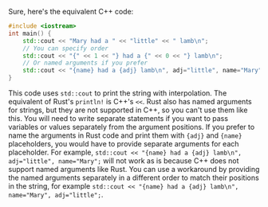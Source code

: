 Sure, here's the equivalent C++ code:
```cpp
#include <iostream>
int main() {
    std::cout << "Mary had a " << "little" << " lamb\n";
    // You can specify order
    std::cout << "{" << 1 << "} had a {" << 0 << "} lamb\n";
    // Or named arguments if you prefer
    std::cout << "{name} had a {adj} lamb\n", adj="little", name="Mary";
}
```
This code uses `std::cout` to print the string with interpolation. The equivalent of Rust's `println!` is C++'s `<<`. Rust also has named arguments for strings, but they are not supported in C++, so you can't use them like this. You will need to write separate statements if you want to pass variables or values separately from the argument positions. If you prefer to name the arguments in Rust code and print them with `{adj}` and `{name}` placeholders, you would have to provide separate arguments for each placeholder. For example, `std::cout << "{name} had a {adj} lamb\n", adj="little", name="Mary";` will not work as is because C++ does not support named arguments like Rust. You can use a workaround by providing the named arguments separately in a different order to match their positions in the string, for example `std::cout << "{name} had a {adj} lamb\n", name="Mary", adj="little";`.
